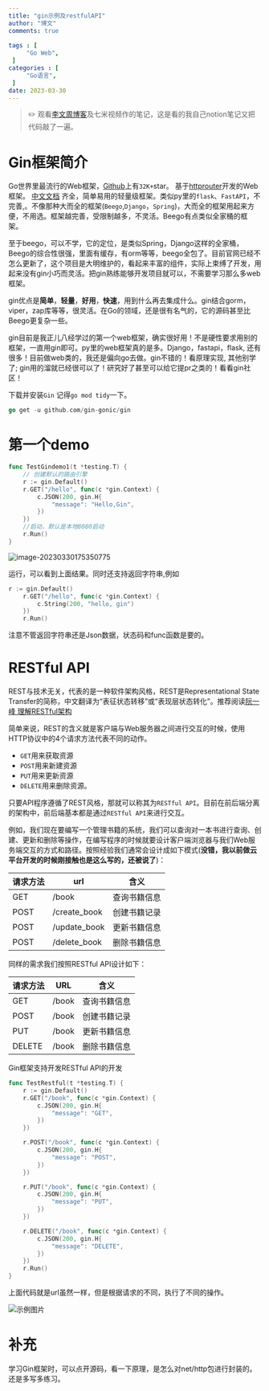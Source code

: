 ```yaml
---
title: "gin示例及restfulAPI"                         
author: "博文"      
comments: true 
 
tags : [                                    
     "Go Web",
 ]
categories : [                              
     "Go语言",
 ]
date: 2023-03-30
---
```


> ✏️ 观看[李文周博客](https://www.liwenzhou.com/posts/Go/gin/#autoid-0-0-0)及七米视频作的笔记，这是看的我自己notion笔记又把代码敲了一遍。

# Gin框架简介

Go世界里最流行的Web框架，[Github](https://github.com/gin-gonic/gin)上有`32K+`star。 基于[httprouter](https://github.com/julienschmidt/httprouter)开发的Web框架。 [中文文档](https://gin-gonic.com/zh-cn/docs/) 齐全，简单易用的轻量级框架。类似py里的`flask`、`FastAPI`，不完善,。不像那种大而全的框架(`Beego`,`Django`，`Spring`)，大而全的框架用起来方便，不用选。框架越完善，受限制越多，不灵活。Beego有点类似全家桶的框架。

至于beego，可以不学，它的定位，是类似Spring，Django这样的全家桶，Beego的综合性很强，里面有缓存，有orm等等，beego全包了。目前官网已经不怎么更新了，这个项目是大明维护的，看起来丰富的组件，实际上束缚了开发，用起来没有gin小巧而灵活。把gin熟练能够开发项目就可以，不需要学习那么多web框架。

gin优点是**简单**，**轻量**，**好用**，**快速**，用到什么再去集成什么。gin结合gorm，viper，zap库等等，很灵活。在Go的领域，还是很有名气的，它的源码甚至比Beego更复杂一些。

gin目前是我正儿八经学过的第一个web框架，确实很好用！不是硬性要求用别的框架，一直用gin即可。py里的web框架真的是多。Django，fastapi，flask, 还有很多！目前做web类的，我还是偏向go去做。gin不错的！看原理实现, 其他别学了; gin用的溜就已经很可以了！研究好了甚至可以给它提pr之类的！看看gin社区！

下载并安装`Gin`  记得`go mod tidy`一下。

```go
go get -u github.com/gin-gonic/gin
```

# 第一个demo

```go
func TestGindemo1(t *testing.T) {
	// 创建默认的路由引擎
	r := gin.Default()
	r.GET("/hello", func(c *gin.Context) {
		c.JSON(200, gin.H{
			"message": "Hello,Gin",
		})
	})
	//启动，默认是本地8080启动
	r.Run()
}
```

![image-20230330175350775](/gin示例及restfulAPI/20230330175350775.png)

运行，可以看到上面结果。同时还支持返回字符串,例如

```go
r := gin.Default()
	r.GET("/hello", func(c *gin.Context) {
		c.String(200, "hello, gin")
	})
	r.Run()
```

注意不管返回字符串还是Json数据，状态码和func函数是要的。

# RESTful API

REST与技术无关，代表的是一种软件架构风格，REST是Representational State Transfer的简称，中文翻译为“表征状态转移”或“表现层状态转化”。推荐阅读[阮一峰 理解RESTful架构](http://www.ruanyifeng.com/blog/2011/09/restful.html)

简单来说，REST的含义就是客户端与Web服务器之间进行交互的时候，使用HTTP协议中的4个请求方法代表不同的动作。

- `GET`用来获取资源
- `POST`用来新建资源
- `PUT`用来更新资源
- `DELETE`用来删除资源。

只要API程序遵循了REST风格，那就可以称其为`RESTful API`。目前在前后端分离的架构中，前后端基本都是通过`RESTful API`来进行交互。

例如，我们现在要编写一个管理书籍的系统，我们可以查询对一本书进行查询、创建、更新和删除等操作，在编写程序的时候就要设计客户端浏览器与我们Web服务端交互的方式和路径。按照经验我们通常会设计成如下模式(**没错，我以前做云平台开发的时候刚接触也是这么写的，还被说了**)：

| 请求方法 | url          | 含义         |
| -------- | ------------ | ------------ |
| GET      | /book        | 查询书籍信息 |
| POST     | /create_book | 创建书籍记录 |
| POST     | /update_book | 更新书籍信息 |
| POST     | /delete_book | 删除书籍信息 |

同样的需求我们按照RESTful API设计如下：

| 请求方法 | URL   | 含义         |
| -------- | ----- | ------------ |
| GET      | /book | 查询书籍信息 |
| POST     | /book | 创建书籍记录 |
| PUT      | /book | 更新书籍信息 |
| DELETE   | /book | 删除书籍信息 |

Gin框架支持开发RESTful API的开发

```go
func TestRestful(t *testing.T) {
	r := gin.Default()
	r.GET("/book", func(c *gin.Context) {
		c.JSON(200, gin.H{
			"message": "GET",
		})
	})

	r.POST("/book", func(c *gin.Context) {
		c.JSON(200, gin.H{
			"message": "POST",
		})
	})

	r.PUT("/book", func(c *gin.Context) {
		c.JSON(200, gin.H{
			"message": "PUT",
		})
	})

	r.DELETE("/book", func(c *gin.Context) {
		c.JSON(200, gin.H{
			"message": "DELETE",
		})
	})
	r.Run()
}

```

上面代码就是url虽然一样，但是根据请求的不同，执行了不同的操作。

![示例图片](/gin示例及restfulAPI/20230330203931.png)

# 补充

学习Gin框架时，可以点开源码，看一下原理，是怎么对net/http包进行封装的。还是多写多练习。